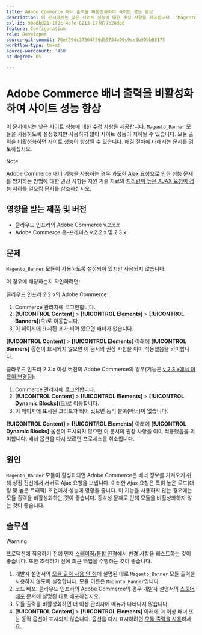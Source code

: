 ```yaml
---
title: Adobe Commerce 배너 출력을 비활성화하여 사이트 성능 향상
description: 이 문서에서는 낮은 사이트 성능에 대한 수정 사항을 제공합니다. 'Magento_Banner' 모듈이 활성화되었지만 사용되지 않아 사이트 성능이 저하될 수 있습니다. 모듈 출력을 비활성화하면 사이트 성능이 향상될 수 있습니다. 해결 절차에 대해서는 문서를 검토하십시오.
exl-id: 90a8bd21-1f2c-4cfe-8213-17f877e20de8
feature: Configuration
role: Developer
source-git-commit: 76ef59dc37504f50d55734a90c9ce5b30bb83175
workflow-type: tm+mt
source-wordcount: '450'
ht-degree: 0%

---
```


# Adobe Commerce 배너 출력을 비활성화하여 사이트 성능 향상

이 문서에서는 낮은 사이트 성능에 대한 수정 사항을 제공합니다. `Magento_Banner` 모듈을 사용하도록 설정했지만 사용하지 않아 사이트 성능이 저하될 수 있습니다. 모듈 출력을 비활성화하면 사이트 성능이 향상될 수 있습니다. 해결 절차에 대해서는 문서를 검토하십시오.

>[!NOTE]
>
>Adobe Commerce 배너 기능을 사용하는 경우 과도한 Ajax 요청으로 인한 성능 문제를 방지하는 방법에 대한 권장 사항은 지원 기술 자료의 [처리량이 높은 AJAX 요청이 성능 저하를 일으킴](/help/troubleshooting/miscellaneous/high-throughput-ajax-requests-cause-poor-performance.md) 문서를 참조하십시오.

## 영향을 받는 제품 및 버전

* 클라우드 인프라의 Adobe Commerce v.2.x.x
* Adobe Commerce 온-프레미스 v.2.2.x 및 2.3.x

## 문제

`Magento_Banner` 모듈이 사용하도록 설정되어 있지만 사용되지 않습니다.

이 경우에 해당하는지 확인하려면:

클라우드 인프라 2.2.x의 Adobe Commerce:

1. Commerce 관리자에 로그인합니다.
1. **[!UICONTROL Content]** > **[!UICONTROL Elements]** > **[!UICONTROL Banners]**(으)로 이동합니다.
1. 이 페이지에 표시된 표가 비어 있으면 배너가 없습니다.

**[!UICONTROL Content]** > **[!UICONTROL Elements]** 아래에 **[!UICONTROL Banners]** 옵션이 표시되지 않으면 이 문서의 권장 사항을 이미 적용했음을 의미합니다.

클라우드 인프라 2.3.x 이상 버전의 Adobe Commerce의 경우(기능은 [v 2.3.x에서 이름이 변경됨](https://commerce-docs.github.io/devdocs-archive/2.3/guides/v2.3/release-notes/ReleaseNotes2.3.0Commerce.html#banner-now-dynamic-block)):

1. Commerce 관리자에 로그인합니다.
1. **[!UICONTROL Content]** > **[!UICONTROL Elements]** > **[!UICONTROL Dynamic Blocks]**(으)로 이동합니다.
1. 이 페이지에 표시된 그리드가 비어 있으면 동적 블록(배너)이 없습니다.

**[!UICONTROL Content]** > **[!UICONTROL Elements]** 아래에 **[!UICONTROL Dynamic Blocks]** 옵션이 표시되지 않으면 이 문서의 권장 사항을 이미 적용했음을 의미합니다. 배너 옵션을 다시 보려면 프로세스를 취소합니다.

## 원인

`Magento_Banner` 모듈이 활성화되면 Adobe Commerce은 배너 정보를 가져오기 위해 상점 전선에서 서버로 Ajax 요청을 보냅니다. 이러한 Ajax 요청은 특히 높은 로드(대량 및 높은 트래픽) 조건에서 성능에 영향을 줍니다. 이 기능을 사용하지 않는 경우에는 모듈 출력을 비활성화하는 것이 좋습니다. 종속성 문제로 인해 모듈을 비활성화하지 않는 것이 좋습니다.

## 솔루션

>[!WARNING]
>
>프로덕션에 적용하기 전에 먼저 [스테이징/통합 환경](/help/announcements/adobe-commerce-announcements/integration-environment-enhancement-request-pro-and-starter.md)에서 변경 사항을 테스트하는 것이 좋습니다. 또한 조작하기 전에 최근 백업을 수행하는 것이 좋습니다.

1. 개발자 설명서의 [모듈 출력 사용 안 함](https://experienceleague.adobe.com/ko/docs/commerce-operations/configuration-guide/files/disable-module-output)에 설명된 대로 `Magento_Banner` 모듈 출력을 사용하지 않도록 설정합니다. 모듈 이름은 `Magento_Banner`입니다.
1. 코드 배포. 클라우드 인프라의 Adobe Commerce의 경우 개발자 설명서의 [스토어 배포](https://experienceleague.adobe.com/ko/docs/commerce-cloud-service/user-guide/develop/deploy/staging-production) 문서에 설명된 대로 배포하십시오.
1. 모듈 출력을 비활성화하면 더 이상 관리자에 메뉴가 나타나지 않습니다.
1. **[!UICONTROL Content]** > **[!UICONTROL Elements]** 아래에 더 이상 배너 또는 동적 옵션이 표시되지 않습니다. 옵션을 다시 표시하려면 [모듈 출력을 사용](https://experienceleague.adobe.com/ko/docs/commerce-operations/configuration-guide/files/disable-module-output?lang=en#disable-module-output-in-a-simple-deployment)하세요.

